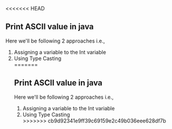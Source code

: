 <<<<<<< HEAD
<h2>Print ASCII value in java</h2>
<p>Here we'll be following 2 approaches i.e.,</p>
<ol>
    <li>Assigning a variable to the Int variable</li>
    <li>Using Type Casting</li>
=======
<h2>Print ASCII value in java</h2>
<p>Here we'll be following 2 approaches i.e.,</p>
<ol>
    <li>Assigning a variable to the Int variable</li>
    <li>Using Type Casting</li>
>>>>>>> cb9d92341e9ff39c69159e2c49b036eee628df7b
</ol>